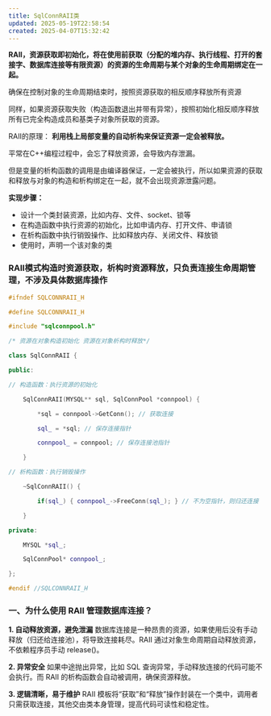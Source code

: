 ```yaml
---
title: SqlConnRAII类
updated: 2025-05-19T22:58:54
created: 2025-04-07T15:32:42
---
```


**RAII，资源获取即初始化，将在使用前获取（分配的堆内存、执行线程、打开的套接字、数据库连接等有限资源）的资源的生命周期与某个对象的生命周期绑定在一起。**

确保在控制对象的生命周期结束时，按照资源获取的相反顺序释放所有资源

同样，如果资源获取失败（构造函数退出并带有异常），按照初始化相反顺序释放所有已完全构造成员和基类子对象所获取的资源。

RAII的原理：
**利用栈上局部变量的自动析构来保证资源一定会被释放。**

平常在C++编程过程中，会忘了释放资源，会导致内存泄漏。

但是变量的析构函数的调用是由编译器保证，一定会被执行，所以如果资源的获取和释放与对象的构造和析构绑定在一起，就不会出现资源泄露问题。

**实现步骤：**
- 设计一个类封装资源，比如内存、文件、socket、锁等
- 在构造函数中执行资源的初始化，比如申请内存、打开文件、申请锁
- 在析构函数中执行销毁操作、比如释放内存、关闭文件、释放锁
- 使用时，声明一个该对象的类

### RAII模式构造时资源获取，析构时资源释放，只负责连接生命周期管理，不涉及具体数据库操作
```c++
#ifndef SQLCONNRAII_H

#define SQLCONNRAII_H

#include "sqlconnpool.h"

/* 资源在对象构造初始化 资源在对象析构时释放*/

class SqlConnRAII {

public:

// 构造函数：执行资源的初始化

    SqlConnRAII(MYSQL** sql, SqlConnPool *connpool) {

        *sql = connpool->GetConn(); // 获取连接

        sql_ = *sql; // 保存连接指针

        connpool_ = connpool; // 保存连接池指针

    }

// 析构函数：执行销毁操作

    ~SqlConnRAII() {

        if(sql_) { connpool_->FreeConn(sql_); } // 不为空指针，则归还连接

    }

private:

    MYSQL *sql_;

    SqlConnPool* connpool_;

};

#endif //SQLCONNRAII_H
```

### 一、为什么使用 RAII 管理数据库连接？
**1. 自动释放资源，避免泄漏**
数据库连接是一种昂贵的资源，如果使用后没有手动释放（归还给连接池），将导致连接耗尽。RAII 通过对象生命周期自动释放资源，不依赖程序员手动 release()。

**2. 异常安全**
如果中途抛出异常，比如 SQL 查询异常，手动释放连接的代码可能不会执行。而 RAII 的析构函数会自动被调用，确保资源释放。

**3. 逻辑清晰，易于维护**
RAII 模板将“获取”和“释放”操作封装在一个类中，调用者只需获取连接，其他交由类本身管理，提高代码可读性和稳定性。

